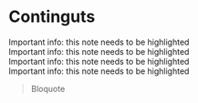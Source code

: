 # Continguts

<div class="alert alert-info">
Important info: this note needs to be highlighted
</div>


<div class="alert alert-tip">
Important info: this note needs to be highlighted
</div>


<div class="alert alert-danger">
Important info: this note needs to be highlighted
</div>

<div class="alert alert-working">
Important info: this note needs to be highlighted
</div>


> Bloquote








